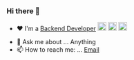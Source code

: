 ### Hi there 👋

<!--
**andriancabisada/andriancabisada** is a ✨ _special_ ✨ repository because its `README.md` (this file) appears on your GitHub profile.

Here are some ideas to get you started:
-->
- ❤️ I'm a <a href="https://drive.google.com/file/d/1OdcOC1SN-CJyAakEcwi644umAXUbe5xT/view?usp=sharing">Backend Developer</a> <img height=20 src="https://upload.wikimedia.org/wikipedia/commons/thumb/d/d9/Node.js_logo.svg/1200px-Node.js_logo.svg.png" alt="NodeJS"> <img height=20 src="https://ardalis.com/static/2bcf8d1ec45106e529bb3a6176467a31/c5cb2/aspnetcore-logo.png" alt="ASP.NET CORE"> <img height=20 src="https://upload.wikimedia.org/wikipedia/commons/thumb/c/c3/Python-logo-notext.svg/640px-Python-logo-notext.svg.png" alt="Python">
<!--- 🔭 I’m currently working on ... None. Currently looking for clients
- 🌱 I’m currently learning ... <img height="20" src="https://graphql.org/img/og-image.png" alt="GraphQL">
- 👯 I’m looking to collaborate on ... Backend Development
- 🤔 I’m looking for help with ... <img height="20" src="https://graphql.org/img/og-image.png" alt="GraphQL">, Aggregate NodeJS
-->
- 💬 Ask me about ... Anything
- 📫 How to reach me: ... [Email](mailto:cabisadaandrian@gmail.com)
<!--
- ⚡ Fun fact: ... I like to code on the back end. I'm a <img height="40" src="https://media0.giphy.com/media/5qFNW5FyCu7jqLcYP8/giphy.gif"> after work.
-->
